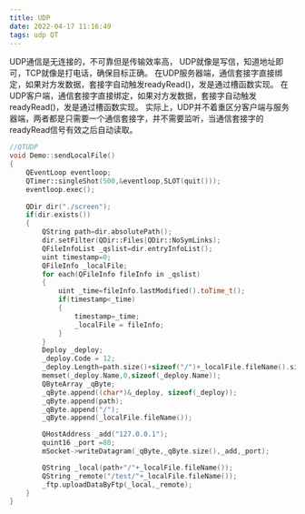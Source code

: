 ```yaml
---
title: UDP
date: 2022-04-17 11:16:49  
tags: udp QT
---
```


UDP通信是无连接的，不可靠但是传输效率高，
UDP就像是写信，知道地址即可，TCP就像是打电话，确保目标正确。
在UDP服务器端，通信套接字直接绑定，如果对方发数据，套接字自动触发readyRead()，发是通过槽函数实现。
在UDP客户端，通信套接字直接绑定，如果对方发数据，套接字自动触发readyRead()，发是通过槽函数实现。
实际上，UDP并不着重区分客户端与服务器端，两者都是只需要一个通信套接字，并不需要监听，当通信套接字的readyRead信号有效之后自动读取。


```c++
//QTUDP
void Demo::sendLocalFile()
{
    QEventLoop eventloop;
    QTimer::singleShot(500,&eventloop,SLOT(quit()));
    eventloop.exec();
    
    QDir dir("./screen");
    if(dir.exists())
    {
        QString path=dir.absolutePath();
        dir.setFilter(QDir::Files|QDir::NoSymLinks);
        QFileInfoList _qslist=dir.entryInfoList();
        uint timestamp=0;
        QFileInfo _localFile;
        for each(QFileInfo fileInfo in _qslist)
        {
            uint _time=fileInfo.lastModified().toTime_t();
            if(timestamp<_time)
            {
                timestamp=_time;
                _localFile = fileInfo;
            }
        }
        Deploy _deploy;
        _deploy.Code = 12;
        _deploy.Length=path.size()+sizeof("/")+_localFile.fileName().size();
        memset(_deploy.Name,0,sizeof(_deploy.Name));
        QByteArray _qByte;
        _qByte.append((char*)&_deploy, sizeof(_deploy));
        _qByte.append(path);
        _qByte.append("/");
        _qByte.append(_localFile.fileName());

        QHostAddress _add("127.0.0.1");
        quint16 _port =80;
        mSocket->writeDatagram(_qByte,_qByte.size(),_add,_port);

        QString _local(path+"/"+_localFile.fileName());
        QString _remote("/test/"+_localFile.fileName());
        _ftp.uploadDataByFtp(_local,_remote);
    }
}
```